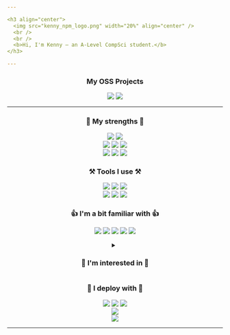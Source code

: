```yaml
---

<h3 align="center">
  <img src="kenny_npm_logo.png" width="20%" align="center" />
  <br />
  <br />
  <b>Hi, I'm Kenny — an A-Level CompSci student.</b>
</h3>

---
```


<h3 align="center">
  <b>My OSS Projects</b>
</h3>

<div align="center">
  <a href="https://github.com/KennyOliver/neumorphia.css"><img src="https://github-readme-stats.vercel.app/api/pin/?username=KennyOliver&repo=neumorphia.css&theme=radical&hide_border=true&border_radius=25" /></a>
  <a href="https://github.com/KennyOliver/VividHues"><img src="https://github-readme-stats.vercel.app/api/pin/?username=KennyOliver&repo=VividHues&theme=radical&hide_border=true&border_radius=25" /></a>
</div>

---

<h3 align="center">
  <b>💪 My strengths 💪</b>
</h3>

<p align="center">
  <img src="https://img.shields.io/badge/Python-3776AB?style=for-the-badge&logo=python&labelColor=black&logoColor=3776AB" />
  <img src="https://img.shields.io/badge/Node%2EJS-339933?style=for-the-badge&logo=node%2Ejs&labelColor=black&logoColor=339933" />
  <br />
  <img src="https://img.shields.io/badge/HTML-E34F26?style=for-the-badge&logo=html5&labelColor=black&logoColor=E34F26" />
  <img src="https://img.shields.io/badge/CSS-1572B6?style=for-the-badge&logo=css3&labelColor=black&logoColor=1572B6" />
  <img src="https://img.shields.io/badge/SCSS-CC6699?style=for-the-badge&logo=sass&labelColor=black&logoColor=CC6699" />
  <br />
  <img src="https://img.shields.io/badge/JavaScript-F7DF1E?style=for-the-badge&logo=javascript&labelColor=black&logoColor=F7DF1E" />
  <img src="https://img.shields.io/badge/TypeScript-3178C6?style=for-the-badge&labelColor=black&logo=typescript&logoColor=3178C6" />
  <img src="https://img.shields.io/badge/React-61DAFB?style=for-the-badge&labelColor=black&logo=react&logoColor=61DAFB" />
</p>

<h3 align="center">
  <b>⚒️ Tools I use ⚒️</b>
</h3>

<p align="center">
  <img src="https://img.shields.io/badge/Git-F05032?style=for-the-badge&logo=git&labelColor=black&logoColor=F05032" />
  <img src="https://img.shields.io/badge/Bash-4EAA25?style=for-the-badge&logo=gnubash&labelColor=black&logoColor=4EAA25" />
  <img src="https://img.shields.io/badge/Markdown-black?style=for-the-badge&logo=markdown&labelColor=black&logoColor=white" />
  <br />
  <img src="https://img.shields.io/badge/Raspberry%20Pi-A22846?style=for-the-badge&labelColor=black&logo=raspberrypi&logoColor=A22846" />
  <img src="https://img.shields.io/badge/Linux-FCC624?style=for-the-badge&labelColor=black&logo=linux&logoColor=FCC624" />
  <img src="https://img.shields.io/badge/VSCode-007ACC?style=for-the-badge&logo=visualstudiocode&labelColor=black&logoColor=007ACC" />
</p>

<h3 align="center">
  <b>👍 I'm a bit familiar with 👍</b>
</h3>

<p align="center">
  <img src="https://img.shields.io/badge/C++-00599C?style=for-the-badge&logo=c%2B%2B&labelColor=black&logoColor=00599C" />
  <img src="https://img.shields.io/badge/Ruby-CC342D?style=for-the-badge&logo=ruby&labelColor=black&logoColor=CC342D" />
  <img src="https://img.shields.io/badge/Firebase-FFCA28?style=for-the-badge&logo=firebase&labelColor=black&logoColor=FFCA28" />
  <img src="https://img.shields.io/badge/MySQL-black?style=for-the-badge&logo=mysql&labelColor=black&logoColor=white" />
  <img src="https://img.shields.io/badge/R-276DC3?style=for-the-badge&logo=r&labelColor=black&logoColor=276DC3" />
</p>

<details>
  <summary align="center">
    <h3 align="center">
      <b>🌠 I'm interested in 🌠</b>
    </h3>
  </summary>

  <p align="center">
    <img src="https://img.shields.io/badge/Rust-F57A00?style=for-the-badge&logo=rust&labelColor=black&logoColor=F57A00" />
    <img src="https://img.shields.io/badge/Go-00ADD8?style=for-the-badge&logo=go&labelColor=black&logoColor=00ADD8" />
    <img src="https://img.shields.io/badge/TSNode-3178C6?style=for-the-badge&logo=ts%2Dnode&labelColor=black&logoColor=3178C6" />
    <br />
    <img src="https://img.shields.io/badge/WASM-654FF0?style=for-the-badge&logo=webassembly&labelColor=black&logoColor=654FF0" />
    <img src="https://img.shields.io/badge/AssemblyScript-007AAC?style=for-the-badge&logo=assemblyscript&labelColor=black&logoColor=007AAC" />
    <br />
    <img src="https://img.shields.io/badge/MongoDB-47A248?style=for-the-badge&logo=mongodb&labelColor=black&logoColor=47A248" />
    <img src="https://img.shields.io/badge/Express-black?style=for-the-badge&logo=express&labelColor=black&logoColor=white" />
    <img src="https://img.shields.io/badge/Next%2EJS-black?style=for-the-badge&logo=next%2Ejs&labelColor=black&logoColor=white" />
    <br />
    <img src="https://img.shields.io/badge/Heroku-430098?style=for-the-badge&logo=heroku&labelColor=black&logoColor=430098" />
    <img src="https://img.shields.io/badge/AWS-FF9900?style=for-the-badge&logo=amazonaws&labelColor=black&logoColor=FF9900" />
    <img src="https://img.shields.io/badge/OpenGL-5586A4?style=for-the-badge&logo=opengl&labelColor=black&logoColor=5586A4" />
  </p>
</details>

<h3 align="center">
  <b>🚀 I deploy with 🚀</b>
</h3>

<p align="center">
  <img src="https://img.shields.io/badge/Vercel-black?style=for-the-badge&logo=vercel&labelColor=black&logoColor=white" />
  <img src="https://img.shields.io/badge/GitHub%20Pages-black?style=for-the-badge&logo=github&labelColor=black&logoColor=white" />
  <img src="https://img.shields.io/badge/Netlify-00C7B7?style=for-the-badge&logo=netlify&labelColor=black&logoColor=00C7B7" />
  <br />
  <img src="https://img.shields.io/badge/Search%20Console-458CF5?style=for-the-badge&logo=googlesearchconsole&labelColor=black&logoColor=458CF5" />
  <br />
  <img src="https://img.shields.io/badge/Docker-2496ED?style=for-the-badge&logo=docker&labelColor=black&logoColor=2496ED" />
</p>

---
